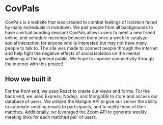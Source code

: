 # CovPals

CovPals is a website that was created to combat feelings of isolation faced by many individuals in lockdown. We pair people from all backgrounds to have a virtual bonding session! CovPals allows users to meet a new friend online, and schedule meetings between them once a week to catalyze social interaction for anyone who is interested but may not have many people to talk to. The site was made to connect people through the internet and help fight the negative effects of social isolation on the mental wellbeing of the general public. We hope to improve connectivity through the internet with this project!

## How we built it
For the front end, we used React to create our views and forms. For the back end, we used Express, Nodejs, and MongoDB to store and access our database of users.
We utilized the Mailgun API to give our server the ability to automate sending emails to participants, and to notify them of their matches. Additionally, we leveraged the Zoom API to generate weekly meeting links for each matched pair of users.
